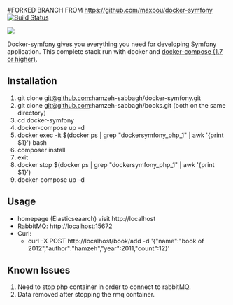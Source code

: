 #FORKED BRANCH FROM https://github.com/maxpou/docker-symfony
[![Build Status](https://travis-ci.org/maxpou/docker-symfony.svg?branch=master)](https://travis-ci.org/maxpou/docker-symfony)

![](doc/schema.png)

Docker-symfony gives you everything you need for developing Symfony application. This complete stack run with docker and [docker-compose (1.7 or higher)](https://docs.docker.com/compose/).



## Installation

1. git clone git@github.com:hamzeh-sabbagh/docker-symfony.git
2. git clone git@github.com:hamzeh-sabbagh/books.git (both on the same directory)
3. cd docker-symfony
4. docker-compose up -d
7. docker exec -it $(docker ps | grep "dockersymfony_php_1" | awk '{print $1}') bash
8. composer install
9. exit
5. docker stop $(docker ps | grep "dockersymfony_php_1" | awk '{print $1}')
6. docker-compose up -d


## Usage

* homepage (Elasticseaarch) visit http://localhost 
* RabbitMQ: http://localhost:15672
* Curl: 
    - curl -X POST http://localhost/book/add -d '{"name":"book of 2012","author":"hamzeh","year":2011,"count":12}'

## Known Issues

1. Need to stop php container in order to connect to rabbitMQ.
2. Data removed after stopping the rmq container.

